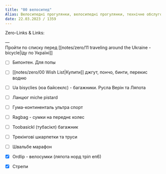 ```yaml
---
title: "00 велосипед"
Alias: Велосипедні прогулянки, велосипедні прогулянки, технічне обслуговування велосипедів
date: 22.03.2023 / 1359  
---
```

Zero-Links & Links:  


—  
Пройти по списку перед [[notes/zero/11 traveling around the Ukraine - bicycle|їду по Україні]]
- [ ] Бипонтен. Для попы
- [ ] [[notes/zero/00 Wish List|Купити]] джгут, пончо, бинти, перекис водню
- [ ] Ua bisyclies (юа байсеклс) - багажники. Русла Верін та Ляпота
- [ ] Ланцюг miche pistard
- [ ] Гума-континенталь ультра спорт
- [ ] Ragbag - сумки на переднє колес
- [ ] Toobasickl (тубасікл) багажник
- [ ] Трекінгові шкарпетки та труси
- [ ] Швальбе марафон
- [x] Ordlip - велосумки (ляпота норд тріп еп6)
- [x] Стрепи

